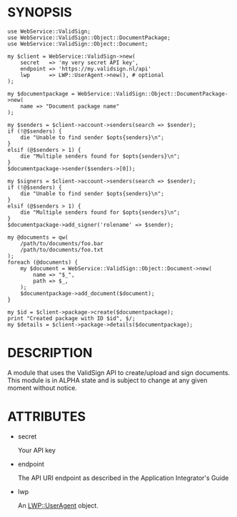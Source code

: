# SYNOPSIS

    use WebService::ValidSign;
    use WebService::ValidSign::Object::DocumentPackage;
    use WebService::ValidSign::Object::Document;

    my $client = WebService::ValidSign->new(
        secret   => 'my very secret API key',
        endpoint => 'https://my.validsign.nl/api'
        lwp      => LWP::UserAgent->new(), # optional
    );

    my $documentpackage = WebService::ValidSign::Object::DocumentPackage->new(
        name => "Document package name"
    );

    my $senders = $client->account->senders(search => $sender);
    if (!@$senders) {
        die "Unable to find sender $opts{senders}\n";
    }
    elsif (@$senders > 1) {
        die "Multiple senders found for $opts{senders}\n";
    }
    $documentpackage->sender($senders->[0]);

    my $signers = $client->account->senders(search => $sender);
    if (!@$senders) {
        die "Unable to find sender $opts{senders}\n";
    }
    elsif (@$senders > 1) {
        die "Multiple senders found for $opts{senders}\n";
    }
    $documentpackage->add_signer('rolename' => $sender);

    my @documents = qw(
        /path/to/documents/foo.bar
        /path/to/documents/foo.txt
    );
    foreach (@documents) {
        my $document = WebService::ValidSign::Object::Document->new(
            name => "$_",
            path => $_,
        );
        $documentpackage->add_document($document);
    }

    my $id = $client->package->create($documentpackage);
    print "Created package with ID $id", $/;
    my $details = $client->package->details($documentpackage);

# DESCRIPTION

A module that uses the ValidSign API to create/upload and sign documents.
This module is in ALPHA state and is subject to change at any given moment
without notice.

# ATTRIBUTES

- secret

    Your API key

- endpoint

    The API URI endpoint as described in the Application Integrator's Guide

- lwp

    An [LWP::UserAgent](https://metacpan.org/pod/LWP::UserAgent) object.
